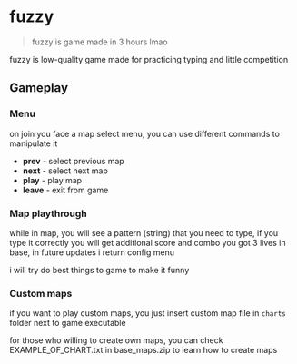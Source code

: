# fuzzy
> fuzzy is game made in 3 hours lmao

fuzzy is low-quality game made for practicing typing and little competition

## Gameplay
### Menu
on join you face a map select menu, you can use different commands to manipulate it
- **prev** - select previous map
- **next** - select next map
- **play** - play map
- **leave** - exit from game

### Map playthrough
while in map, you will see a pattern (string) that you need to type, if you type it correctly you will get additional score and combo
you got 3 lives in base, in future updates i return config menu

i will try do best things to game to make it funny

### Custom maps
if you want to play custom maps, you just insert custom map file in `charts` folder next to game executable

for those who willing to create own maps, you can check EXAMPLE_OF_CHART.txt in base_maps.zip to learn how to create maps
